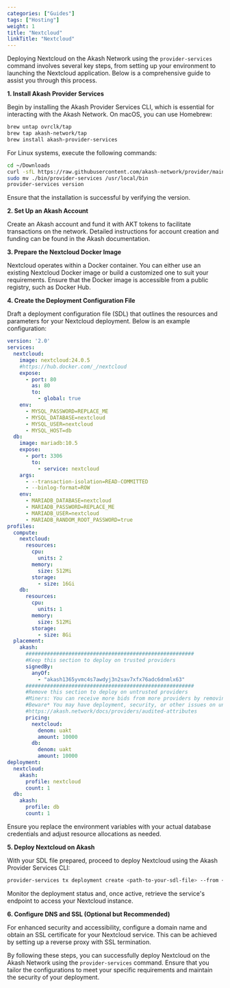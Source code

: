 ```yaml
---
categories: ["Guides"]
tags: ["Hosting"]
weight: 1
title: "Nextcloud"
linkTitle: "Nextcloud"
---
```


Deploying Nextcloud on the Akash Network using the `provider-services` command involves several key steps, from setting up your environment to launching the Nextcloud application. Below is a comprehensive guide to assist you through this process.

**1. Install Akash Provider Services**

Begin by installing the Akash Provider Services CLI, which is essential for interacting with the Akash Network. On macOS, you can use Homebrew:

```bash
brew untap ovrclk/tap
brew tap akash-network/tap
brew install akash-provider-services
```


For Linux systems, execute the following commands:

```bash
cd ~/Downloads
curl -sfL https://raw.githubusercontent.com/akash-network/provider/main/install.sh | bash
sudo mv ./bin/provider-services /usr/local/bin
provider-services version
```


Ensure that the installation is successful by verifying the version. 

**2. Set Up an Akash Account**

Create an Akash account and fund it with AKT tokens to facilitate transactions on the network. Detailed instructions for account creation and funding can be found in the Akash documentation. 

**3. Prepare the Nextcloud Docker Image**

Nextcloud operates within a Docker container. You can either use an existing Nextcloud Docker image or build a customized one to suit your requirements. Ensure that the Docker image is accessible from a public registry, such as Docker Hub.

**4. Create the Deployment Configuration File**

Draft a deployment configuration file (SDL) that outlines the resources and parameters for your Nextcloud deployment. Below is an example configuration:

```yaml
version: '2.0'
services:
  nextcloud:
    image: nextcloud:24.0.5
    #https://hub.docker.com/_/nextcloud
    expose:
      - port: 80
        as: 80
        to:
          - global: true
    env:
      - MYSQL_PASSWORD=REPLACE_ME
      - MYSQL_DATABASE=nextcloud
      - MYSQL_USER=nextcloud
      - MYSQL_HOST=db
  db:
    image: mariadb:10.5
    expose:
      - port: 3306
        to:
          - service: nextcloud
    args:
      - --transaction-isolation=READ-COMMITTED
      - --binlog-format=ROW
    env:
      - MARIADB_DATABASE=nextcloud
      - MARIADB_PASSWORD=REPLACE_ME
      - MARIADB_USER=nextcloud
      - MARIADB_RANDOM_ROOT_PASSWORD=true
profiles:
  compute:
    nextcloud:
      resources:
        cpu:
          units: 2
        memory:
          size: 512Mi
        storage:
          - size: 16Gi
    db:
      resources:
        cpu:
          units: 1
        memory:
          size: 512Mi
        storage:
          - size: 8Gi
  placement:
    akash:
      #######################################################
      #Keep this section to deploy on trusted providers
      signedBy:
        anyOf:
          - "akash1365yvmc4s7awdyj3n2sav7xfx76adc6dnmlx63"
      #######################################################
      #Remove this section to deploy on untrusted providers
      #Miners: You can receive more bids from more providers by removing this section
      #Beware* You may have deployment, security, or other issues on untrusted providers
      #https://akash.network/docs/providers/audited-attributes
      pricing:
        nextcloud:
          denom: uakt
          amount: 10000
        db:
          denom: uakt
          amount: 10000
deployment:
  nextcloud:
    akash:
      profile: nextcloud
      count: 1
  db:
    akash:
      profile: db
      count: 1
```


Ensure you replace the environment variables with your actual database credentials and adjust resource allocations as needed.

**5. Deploy Nextcloud on Akash**

With your SDL file prepared, proceed to deploy Nextcloud using the Akash Provider Services CLI:

```bash
provider-services tx deployment create <path-to-your-sdl-file> --from <your-akash-account>
```


Monitor the deployment status and, once active, retrieve the service's endpoint to access your Nextcloud instance.

**6. Configure DNS and SSL (Optional but Recommended)**

For enhanced security and accessibility, configure a domain name and obtain an SSL certificate for your Nextcloud service. This can be achieved by setting up a reverse proxy with SSL termination.

By following these steps, you can successfully deploy Nextcloud on the Akash Network using the `provider-services` command. Ensure that you tailor the configurations to meet your specific requirements and maintain the security of your deployment. 